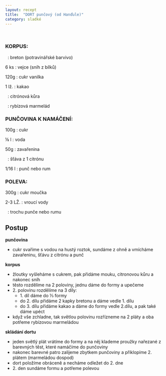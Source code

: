 ```yaml
---
layout: recept
title:  "DORT punčový (od Hanďule)"
category: sladké
---
```


<br>

<div class="ingredience" markdown="1">

### KORPUS:

&nbsp;
: breton (potravinářské barvivo)

6 ks
: vejce (sníh z bílků)

120g
: cukr vanilka

1 lž.
: kakao

&nbsp;
: citrónová kůra

&nbsp;
: rybízová marmelád

### PUNČOVINA K NAMÁČENÍ:

100g
: cukr

⅛ l
: voda

50g
: zavařenina

&nbsp;
: šťáva z 1 citrónu

1/16 l
: punč nebo rum

### POLEVA:

300g
: cukr moučka

2-3 LŽ.
: vroucí vody

&nbsp;
: trochu punče nebo rumu

</div>

## Postup

<div class="postup" markdown="1">  

**punčovina**
- cukr svaříme s vodou na hustý roztok, sundáme z ohně a vmícháme zavařeninu, šťávu z citrónu a punč

**korpus**
- žloutky vyšleháme s cukrem, pak přidáme mouku, citronovou kůru a nakonec sníh
- těsto rozdělíme na 2 poloviny, jednu dáme do formy a upečeme
- 2\. polovinu rozdělíme na 3 díly: 
  * 1\. díl dáme do ⅓ formy
  * do 2. dílu přidáme 2 kapky bretonu a dáme vedle 1. dílu
  * do 3. dílu přidáme kakao a dáme do formy vedle 2.dílu, a pak také dáme upéct
- když vše zchladne, tak světlou polovinu rozřízneme na 2 pláty a oba potřeme rybízovou marmeládou

**skládání dortu**
- jeden světlý plát vrátíme do formy a na něj klademe proužky nařezané z barevných těst, které namáčíme do punčoviny
- nakonec barevné patro zalijeme zbytkem punčoviny a přiklopíme 2. plátem (marmeládou dospod)
- dort položíme obráceně a necháme odležet do 2. dne
- 2\. den sundáme formu a potřeme polevou
     
</div>
